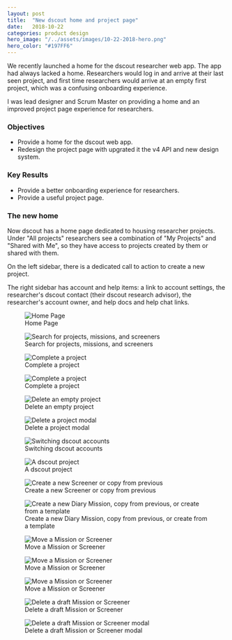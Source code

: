 ```yaml
---
layout: post
title:  "New dscout home and project page"
date:   2018-10-22
categories: product design
hero_image: "/../assets/images/10-22-2018-hero.png"
hero_color: "#197FF6"
---
```

We recently launched a home for the dscout researcher web app. The app had always lacked a home. Researchers would log in and arrive at their last seen project, and first time researchers would arrive at an empty first project, which was a confusing onboarding experience.

I was lead designer and Scrum Master on providing a home and an improved project page experience for researchers.

### Objectives
* Provide a home for the dscout web app.
* Redesign the project page with upgrated it the v4 API and new design system.

### Key Results
* Provide a better onboarding experience for researchers.
* Provide a useful project page.

### The new home

Now dscout has a home page dedicated to housing researcher projects. Under "All projects" researchers see a combination of "My Projects" and "Shared with Me", so they have access to projects created by them or shared with them.

On the left sidebar, there is a dedicated call to action to create a new project.

The right sidebar has account and help items: a link to account settings, the researcher's dscout contact (their dscout research advisor), the researcher's account owner, and help docs and help chat links.

<figure>
	<img src="{{ site.baseurl }}/assets/images/home-1.png" title="Home Page" />
	<figcaption class="media-caption center">Home Page</figcaption>
</figure>

<figure>
	<img src="{{ site.baseurl }}/assets/images/home-2.png" title="Search for projects, missions, and screeners" />
	<figcaption class="media-caption center">Search for projects, missions, and screeners</figcaption>
</figure>


<figure>
	<img src="{{ site.baseurl }}/assets/images/home-3.png" title="Complete a project" />
	<figcaption class="media-caption center">Complete a project</figcaption>
</figure>

<figure>
	<img src="{{ site.baseurl }}/assets/images/home-4.png" title="Complete a project" />
	<figcaption class="media-caption center">Complete a project</figcaption>
</figure>

<figure>
	<img src="{{ site.baseurl }}/assets/images/home-5.png" title="Delete an empty project" />
	<figcaption class="media-caption center">Delete an empty project</figcaption>
</figure>

<figure>
	<img src="{{ site.baseurl }}/assets/images/home-6.png" title="Delete a project modal" />
	<figcaption class="media-caption center">Delete a project modal</figcaption>
</figure>

<figure>
	<img src="{{ site.baseurl }}/assets/images/home-7.png" title="Switching dscout accounts" />
	<figcaption class="media-caption center">Switching dscout accounts</figcaption>
</figure>

<figure>
	<img src="{{ site.baseurl }}/assets/images/project-1.png" title="A dscout project" />
	<figcaption class="media-caption center">A dscout project</figcaption>
</figure>

<figure>
	<img src="{{ site.baseurl }}/assets/images/project-2.png" title="Create a new Screener or copy from previous" />
	<figcaption class="media-caption center">Create a new Screener or copy from previous</figcaption>
</figure>

<figure>
	<img src="{{ site.baseurl }}/assets/images/project-3.png" title="Create a new Diary Mission, copy from previous, or create from a template" />
	<figcaption class="media-caption center">Create a new Diary Mission, copy from previous, or create from a template</figcaption>
</figure>

<figure>
	<img src="{{ site.baseurl }}/assets/images/project-4.png" title="Move a Mission or Screener" />
	<figcaption class="media-caption center">Move a Mission or Screener</figcaption>
</figure>

<figure>
	<img src="{{ site.baseurl }}/assets/images/project-5.png" title="Move a Mission or Screener" />
	<figcaption class="media-caption center">Move a Mission or Screener</figcaption>
</figure>

<figure>
	<img src="{{ site.baseurl }}/assets/images/project-6.png" title="Move a Mission or Screener" />
	<figcaption class="media-caption center">Move a Mission or Screener</figcaption>
</figure>

<figure>
	<img src="{{ site.baseurl }}/assets/images/project-7.png" title="Delete a draft Mission or Screener" />
	<figcaption class="media-caption center">Delete a draft Mission or Screener</figcaption>
</figure>

<figure>
	<img src="{{ site.baseurl }}/assets/images/project-8.png" title="Delete a draft Mission or Screener modal" />
	<figcaption class="media-caption center">Delete a draft Mission or Screener modal</figcaption>
</figure>
